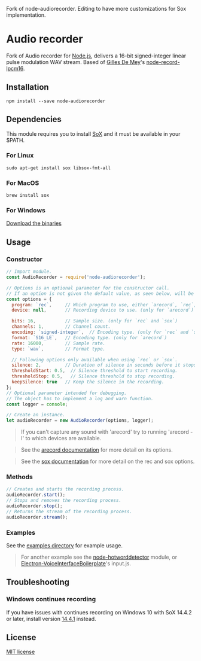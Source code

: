 Fork of node-audiorecorder. Editing to have more customizations for Sox implementation. 

# Audio recorder
Fork of Audio recorder for [Node.js](https://nodejs.org/), delivers a 16-bit signed-integer linear pulse modulation WAV stream. Based of [Gilles De Mey](https://github.com/gillesdemey)'s [node-record-lpcm16](https://github.com/gillesdemey/node-record-lpcm16).

## Installation
```
npm install --save node-audiorecorder
```

## Dependencies
This module requires you to install [SoX](http://sox.sourceforge.net/) and it must be available in your $PATH.

### For Linux
```
sudo apt-get install sox libsox-fmt-all
```

### For MacOS
```
brew install sox
```

### For Windows
[Download the binaries](http://sourceforge.net/projects/sox/files/latest/download)

## Usage

### Constructor
```javascript
// Import module.
const AudioRecorder = require('node-audiorecorder');

// Options is an optional parameter for the constructor call.
// If an option is not given the default value, as seen below, will be used.
const options = {
  program: `rec`,     // Which program to use, either `arecord`, `rec`, or `sox`.
  device: null,       // Recording device to use. (only for `arecord`)

  bits: 16,           // Sample size. (only for `rec` and `sox`)
  channels: 1,        // Channel count.
  encoding: `signed-integer`,  // Encoding type. (only for `rec` and `sox`)
  format: `S16_LE`,   // Encoding type. (only for `arecord`)
  rate: 16000,        // Sample rate.
  type: `wav`,        // Format type.

  // Following options only available when using `rec` or `sox`.
  silence: 2,         // Duration of silence in seconds before it stops recording.
  thresholdStart: 0.5,  // Silence threshold to start recording.
  thresholdStop: 0.5,   // Silence threshold to stop recording.
  keepSilence: true   // Keep the silence in the recording.
};
// Optional parameter intended for debugging.
// The object has to implement a log and warn function.
const logger = console;

// Create an instance.
let audioRecorder = new AudioRecorder(options, logger);
```

> If you can't capture any sound with 'arecord' try to running 'arecord -l' to which devices are available.

> See the [arecord documentation](https://linux.die.net/man/1/arecord) for more detail on its options.

> See the [sox documentation](http://sox.sourceforge.net/Docs/Documentation) for more detail on the rec and sox options.

### Methods
```javascript
// Creates and starts the recording process.
audioRecorder.start();
// Stops and removes the recording process.
audioRecorder.stop();
// Returns the stream of the recording process.
audioRecorder.stream();
```

### Examples

See the [examples directory](https://github.com/RedKenrok/node-audiorecorder/tree/master/examples) for example usage.

> For another example see the [node-hotworddetector](https://github.com/RedKenrok/node-hotworddetector) module, or [Electron-VoiceInterfaceBoilerplate](https://github.com/RedKenrok/Electron-VoiceInterfaceBoilerplate)'s input.js.

## Troubleshooting

### Windows continues recording
If you have issues with continues recording on Windows 10 with SoX 14.4.2 or later, install version [14.4.1](https://sourceforge.net/projects/sox/files/sox/14.4.1/) instead.

## License

[MIT license](https://github.com/redkenrok/node-audiorecorder/blob/master/LICENSE)

